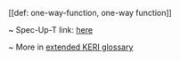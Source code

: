 [[def: one-way-function, one-way function]]

~ Spec-Up-T link: <a href='https://weboftrust.github.io/WOT-terms/docs/glossary/one-way-function'>here</a>

~ More in <a href="https://weboftrust.github.io/WOT-terms/docs/glossary/one-way-function">extended KERI glossary</a>
